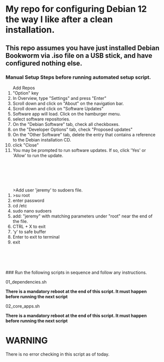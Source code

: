 # My repo for configuring Debian 12 the way I like after a clean installation.

## This repo assumes you have just installed Debian Bookworm via .iso file on a USB stick, and have configured nothing else.

### Manual Setup Steps before running automated setup script.

<ol> Add Repos
	<li>"Option" key</li>
	<li>In Overview, type "Settings" and press "Enter"</li>
	<li>Scroll down and click on "About" on the navigation bar.</li>
	<li>Scroll down and click on "Software Updates"</li>
	<li>Software app will load. Click on the hamburger menu.</li>
	<li>select software repositories.</li>
	<li>On the "Debian Software" tab, check all checkboxes.</li>
	<li>on the "Developer Options" tab, check "Proposed updates"</li>
	<li>On the "Other Software" tab, delete the entry that contains a reference to the Debian installation CD.</li>
	<li>click "Close"</li>
	<li>You may be prompted to run software updates. If so, click 'Yes' or 'Allow' to run the update.</li>
</ol>
<BR></BR><BR></BR>
<ol>>Add user 'jeremy' to sudoers file.
    <li>>su root</li>
	<li>enter password</li>
	<li>cd /etc</li>
	<li>sudo nano sudoers</li>
	<li>add: "jeremy" with matching parameters under "root" near the end of the file.</li>
	<li>CTRL + X to exit</li>
	<li>'y' to safe buffer</li>
	<li>Enter to exit to terminal</li>
    <li>exit</li>
</ol>
<BR></BR><BR></BR>
### Run the following scripts in sequence and follow any instructions.

01_dependencies.sh

**There is a mandatory reboot at the end of this script. It must happen before running the next script**

02_core_apps.sh

**There is a mandatory reboot at the end of this script. It must happen before running the next script**

# WARNING

There is no error checking in this script as of today.
